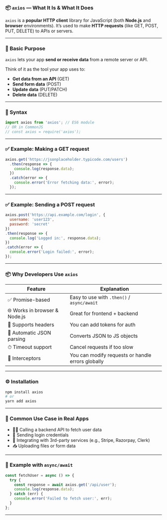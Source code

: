### 📦 `axios` — What It Is & What It Does

`axios` is a **popular HTTP client** library for JavaScript (both **Node.js** and **browser** environments).
It’s used to make **HTTP requests** (like GET, POST, PUT, DELETE) to APIs or servers.

---

### 🔹 Basic Purpose

`axios` lets your app **send or receive data** from a remote server or API.

Think of it as the tool your app uses to:

* **Get data from an API** (GET)
* **Send form data** (POST)
* **Update data** (PUT/PATCH)
* **Delete data** (DELETE)

---

### 🧱 Syntax

```js
import axios from 'axios'; // ES6 module
// OR in CommonJS
// const axios = require('axios');
```

---

### ✅ Example: Making a GET request

```js
axios.get('https://jsonplaceholder.typicode.com/users')
  .then(response => {
    console.log(response.data);
  })
  .catch(error => {
    console.error('Error fetching data:', error);
  });
```

---

### ✅ Example: Sending a POST request

```js
axios.post('https://api.example.com/login', {
  username: 'user123',
  password: 'secret'
})
.then(response => {
  console.log('Logged in:', response.data);
})
.catch(error => {
  console.error('Login failed:', error);
});
```

---

### 📦 Why Developers Use `axios`

| Feature                       | Explanation                                       |
| ----------------------------- | ------------------------------------------------- |
| ✅ Promise-based               | Easy to use with `.then()` / `async/await`        |
| 🌐 Works in browser & Node.js | Great for frontend + backend                      |
| 🔐 Supports headers           | You can add tokens for auth                       |
| 📂 Automatic JSON parsing     | Converts JSON to JS objects                       |
| ⏱ Timeout support             | Cancel requests if too slow                       |
| 🔁 Interceptors               | You can modify requests or handle errors globally |

---

### ⚙️ Installation

```bash
npm install axios
# or
yarn add axios
```

---

### 🧠 Common Use Case in Real Apps

* 🧑‍💻 Calling a backend API to fetch user data
* 🔐 Sending login credentials
* 💬 Integrating with 3rd-party services (e.g., Stripe, Razorpay, Clerk)
* 📥 Uploading files or form data

---

### 🚀 Example with `async/await`

```js
const fetchUser = async () => {
  try {
    const response = await axios.get('/api/user');
    console.log(response.data);
  } catch (err) {
    console.error('Failed to fetch user:', err);
  }
};
```

---

